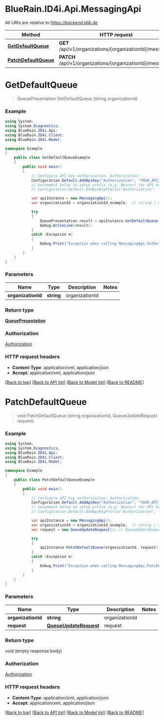 # BlueRain.ID4i.Api.MessagingApi

All URIs are relative to *https://backend.id4i.de*

Method | HTTP request | Description
------------- | ------------- | -------------
[**GetDefaultQueue**](MessagingApi.md#getdefaultqueue) | **GET** /api/v1/organizations/{organizationId}/messaging | 
[**PatchDefaultQueue**](MessagingApi.md#patchdefaultqueue) | **PATCH** /api/v1/organizations/{organizationId}/messaging | 


<a name="getdefaultqueue"></a>
# **GetDefaultQueue**
> QueuePresentation GetDefaultQueue (string organizationId)



### Example
```csharp
using System;
using System.Diagnostics;
using BlueRain.ID4i.Api;
using BlueRain.ID4i.Client;
using BlueRain.ID4i.Model;

namespace Example
{
    public class GetDefaultQueueExample
    {
        public void main()
        {
            // Configure API key authorization: Authorization
            Configuration.Default.AddApiKey("Authorization", "YOUR_API_KEY");
            // Uncomment below to setup prefix (e.g. Bearer) for API key, if needed
            // Configuration.Default.AddApiKeyPrefix("Authorization", "Bearer");

            var apiInstance = new MessagingApi();
            var organizationId = organizationId_example;  // string | organizationId

            try
            {
                QueuePresentation result = apiInstance.GetDefaultQueue(organizationId);
                Debug.WriteLine(result);
            }
            catch (Exception e)
            {
                Debug.Print("Exception when calling MessagingApi.GetDefaultQueue: " + e.Message );
            }
        }
    }
}
```

### Parameters

Name | Type | Description  | Notes
------------- | ------------- | ------------- | -------------
 **organizationId** | **string**| organizationId | 

### Return type

[**QueuePresentation**](QueuePresentation.md)

### Authorization

[Authorization](../README.md#Authorization)

### HTTP request headers

 - **Content-Type**: application/xml, application/json
 - **Accept**: application/xml, application/json

[[Back to top]](#) [[Back to API list]](../README.md#documentation-for-api-endpoints) [[Back to Model list]](../README.md#documentation-for-models) [[Back to README]](../README.md)

<a name="patchdefaultqueue"></a>
# **PatchDefaultQueue**
> void PatchDefaultQueue (string organizationId, QueueUpdateRequest request)



### Example
```csharp
using System;
using System.Diagnostics;
using BlueRain.ID4i.Api;
using BlueRain.ID4i.Client;
using BlueRain.ID4i.Model;

namespace Example
{
    public class PatchDefaultQueueExample
    {
        public void main()
        {
            // Configure API key authorization: Authorization
            Configuration.Default.AddApiKey("Authorization", "YOUR_API_KEY");
            // Uncomment below to setup prefix (e.g. Bearer) for API key, if needed
            // Configuration.Default.AddApiKeyPrefix("Authorization", "Bearer");

            var apiInstance = new MessagingApi();
            var organizationId = organizationId_example;  // string | organizationId
            var request = new QueueUpdateRequest(); // QueueUpdateRequest | request

            try
            {
                apiInstance.PatchDefaultQueue(organizationId, request);
            }
            catch (Exception e)
            {
                Debug.Print("Exception when calling MessagingApi.PatchDefaultQueue: " + e.Message );
            }
        }
    }
}
```

### Parameters

Name | Type | Description  | Notes
------------- | ------------- | ------------- | -------------
 **organizationId** | **string**| organizationId | 
 **request** | [**QueueUpdateRequest**](QueueUpdateRequest.md)| request | 

### Return type

void (empty response body)

### Authorization

[Authorization](../README.md#Authorization)

### HTTP request headers

 - **Content-Type**: application/xml, application/json
 - **Accept**: application/xml, application/json

[[Back to top]](#) [[Back to API list]](../README.md#documentation-for-api-endpoints) [[Back to Model list]](../README.md#documentation-for-models) [[Back to README]](../README.md)

